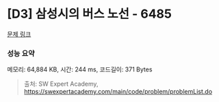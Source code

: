 # [D3] 삼성시의 버스 노선 - 6485 

[문제 링크](https://swexpertacademy.com/main/code/problem/problemDetail.do?contestProbId=AWczm7QaACgDFAWn) 

### 성능 요약

메모리: 64,884 KB, 시간: 244 ms, 코드길이: 371 Bytes



> 출처: SW Expert Academy, https://swexpertacademy.com/main/code/problem/problemList.do